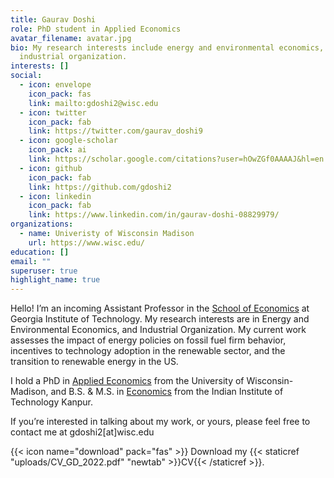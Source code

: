 ```yaml
---
title: Gaurav Doshi
role: PhD student in Applied Economics
avatar_filename: avatar.jpg
bio: My research interests include energy and environmental economics, and
  industrial organization.
interests: []
social:
  - icon: envelope
    icon_pack: fas
    link: mailto:gdoshi2@wisc.edu
  - icon: twitter
    icon_pack: fab
    link: https://twitter.com/gaurav_doshi9
  - icon: google-scholar
    icon_pack: ai
    link: https://scholar.google.com/citations?user=hOwZGf0AAAAJ&hl=en
  - icon: github
    icon_pack: fab
    link: https://github.com/gdoshi2
  - icon: linkedin
    icon_pack: fab
    link: https://www.linkedin.com/in/gaurav-doshi-08829979/
organizations:
  - name: Univeristy of Wisconsin Madison
    url: https://www.wisc.edu/
education: []
email: ""
superuser: true
highlight_name: true
---
```

Hello! I’m an incoming Assistant Professor in the [School of Economics](https://econ.gatech.edu/) at Georgia Institute of Technology. My research interests are in Energy and Environmental Economics, and Industrial Organization. My current work assesses the impact of energy policies on fossil fuel firm behavior, incentives to technology adoption in the renewable sector, and the transition to renewable energy in the US. 

I hold a PhD in [Applied Economics](https://aae.wisc.edu/) from the University of Wisconsin-Madison, and B.S. & M.S.  in [Economics](https://iitk.ac.in/eco/) from the Indian Institute of Technology Kanpur.

If you’re interested in talking about my work, or yours, please feel free to contact me at gdoshi2\[at]wisc.edu

{{< icon name="download" pack="fas" >}} Download my {{< staticref "uploads/CV_GD_2022.pdf" "newtab" >}}CV{{< /staticref >}}.